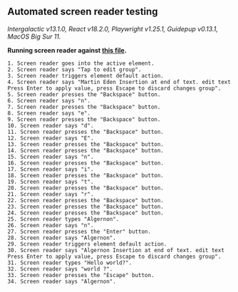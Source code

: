 ## Automated screen reader testing

_Intergalactic v13.1.0, React v18.2.0, Playwright v1.25.1,
Guidepup v0.13.1, MacOS Big Sur 11._

**Running screen reader against [this file](https://github.com/semrush/intergalactic/blob/master/website/docs/components/inline-edit/examples/simple-text.jsx).**

```
1. Screen reader goes into the active element.
2. Screen reader says "Tap to edit group".
3. Screen reader triggers element default action.
4. Screen reader says "Martin Eden Insertion at end of text. edit text Press Enter to apply value, press Escape to discard changes group".
5. Screen reader presses the "Backspace" button.
6. Screen reader says "n".
7. Screen reader presses the "Backspace" button.
8. Screen reader says "e".
9. Screen reader presses the "Backspace" button.
10. Screen reader says "d".
11. Screen reader presses the "Backspace" button.
12. Screen reader says "E".
13. Screen reader presses the "Backspace" button.
14. Screen reader presses the "Backspace" button.
15. Screen reader says "n".
16. Screen reader presses the "Backspace" button.
17. Screen reader says "i".
18. Screen reader presses the "Backspace" button.
19. Screen reader says "t".
20. Screen reader presses the "Backspace" button.
21. Screen reader says "r".
22. Screen reader presses the "Backspace" button.
23. Screen reader presses the "Backspace" button.
24. Screen reader presses the "Backspace" button.
25. Screen reader types "Algernon".
26. Screen reader says "n".
27. Screen reader presses the "Enter" button.
28. Screen reader says "Algernon".
29. Screen reader triggers element default action.
30. Screen reader says "Algernon Insertion at end of text. edit text Press Enter to apply value, press Escape to discard changes group".
31. Screen reader types "Hello world?".
32. Screen reader says "world ?".
33. Screen reader presses the "Escape" button.
34. Screen reader says "Algernon".
```
